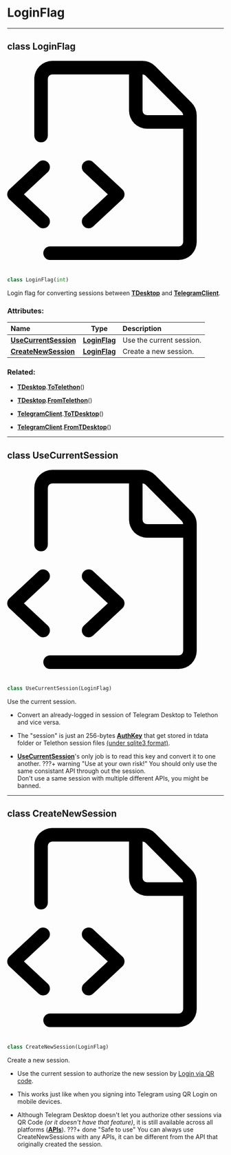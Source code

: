 <!-- vim: syntax=Markdown -->

# LoginFlag

<a id="api.LoginFlag"></a>


---
## <span class="highlight"><span class="k">class </span></span><span class="highlight"><span class="nc">LoginFlag</span></span><a class="source-link" href="https://github.com/thedemons/opentele/blob/b22d104045de8eccee1f3c09b30a741f4b867a80/src/api.py#L620" title="Source"><span class="twemoji"><svg xmlns="http://www.w3.org/2000/svg" viewBox="0 0 24 24"><path fill-rule="evenodd" d="M3 3a2 2 0 0 1 2-2h9.982a2 2 0 0 1 1.414.586l4.018 4.018A2 2 0 0 1 21 7.018V21a2 2 0 0 1-2 2H4.75a.75.75 0 0 1 0-1.5H19a.5.5 0 0 0 .5-.5V8.5h-4a2 2 0 0 1-2-2v-4H5a.5.5 0 0 0-.5.5v6.25a.75.75 0 0 1-1.5 0V3zm12-.5v4a.5.5 0 0 0 .5.5h4a.5.5 0 0 0-.146-.336l-4.018-4.018A.5.5 0 0 0 15 2.5z"></path><path d="M4.53 12.24a.75.75 0 0 1-.039 1.06l-2.639 2.45 2.64 2.45a.75.75 0 1 1-1.022 1.1l-3.23-3a.75.75 0 0 1 0-1.1l3.23-3a.75.75 0 0 1 1.06.04zm3.979 1.06a.75.75 0 1 1 1.02-1.1l3.231 3a.75.75 0 0 1 0 1.1l-3.23 3a.75.75 0 1 1-1.021-1.1l2.639-2.45-2.64-2.45z"></path></svg></span></a>

```python
class LoginFlag(int)
```

Login flag for converting sessions between <a class="codehl codehl_obj" href="../../telegram-desktop/tdesktop#td.tdesktop.TDesktop"><b>TDesktop</b></a> and <a class="codehl codehl_obj" href="../../telethon/telegramclient#tl.telethon.TelegramClient"><b>TelegramClient</b></a>.<br>
<h3>Attributes:</h3>

| Name | Type | Description |
| :--- | :--: | :---------- |
| <a class="codehl codehl_obj" href="#api.UseCurrentSession"><b>UseCurrentSession</b></a> | <a class="codehl codehl_obj" href="#api.LoginFlag"><b>LoginFlag</b></a> | Use the current session. |
| <a class="codehl codehl_obj" href="#api.CreateNewSession"><b>CreateNewSession</b></a> | <a class="codehl codehl_obj" href="#api.LoginFlag"><b>LoginFlag</b></a> | Create a new session. |

<h3>Related:</h3>


- <a class="codehl codehl_obj" href="../../telegram-desktop/tdesktop#td.tdesktop.TDesktop"><b>TDesktop</b></a><span class="highlight"><span class="o">.</span></span><a class="codehl codehl_function" href="../../telegram-desktop/tdesktop#td.tdesktop.TDesktop.ToTelethon"><b>ToTelethon</b></a><span class="highlight"><span class="o">(</span></span><span class="highlight"><span class="p">)</span></span>

- <a class="codehl codehl_obj" href="../../telegram-desktop/tdesktop#td.tdesktop.TDesktop"><b>TDesktop</b></a><span class="highlight"><span class="o">.</span></span><a class="codehl codehl_function" href="../../telegram-desktop/tdesktop#td.tdesktop.TDesktop.FromTelethon"><b>FromTelethon</b></a><span class="highlight"><span class="o">(</span></span><span class="highlight"><span class="p">)</span></span>

- <a class="codehl codehl_obj" href="../../telethon/telegramclient#tl.telethon.TelegramClient"><b>TelegramClient</b></a><span class="highlight"><span class="o">.</span></span><a class="codehl codehl_function" href="../../telethon/telegramclient#tl.telethon.TelegramClient.ToTDesktop"><b>ToTDesktop</b></a><span class="highlight"><span class="o">(</span></span><span class="highlight"><span class="p">)</span></span>

- <a class="codehl codehl_obj" href="../../telethon/telegramclient#tl.telethon.TelegramClient"><b>TelegramClient</b></a><span class="highlight"><span class="o">.</span></span><a class="codehl codehl_function" href="../../telethon/telegramclient#tl.telethon.TelegramClient.FromTDesktop"><b>FromTDesktop</b></a><span class="highlight"><span class="o">(</span></span><span class="highlight"><span class="p">)</span></span>



<a id="api.UseCurrentSession"></a>


---
## <span class="highlight"><span class="k">class </span></span><span class="highlight"><span class="nc">UseCurrentSession</span></span><a class="source-link" href="https://github.com/thedemons/opentele/blob/b22d104045de8eccee1f3c09b30a741f4b867a80/src/api.py#L637" title="Source"><span class="twemoji"><svg xmlns="http://www.w3.org/2000/svg" viewBox="0 0 24 24"><path fill-rule="evenodd" d="M3 3a2 2 0 0 1 2-2h9.982a2 2 0 0 1 1.414.586l4.018 4.018A2 2 0 0 1 21 7.018V21a2 2 0 0 1-2 2H4.75a.75.75 0 0 1 0-1.5H19a.5.5 0 0 0 .5-.5V8.5h-4a2 2 0 0 1-2-2v-4H5a.5.5 0 0 0-.5.5v6.25a.75.75 0 0 1-1.5 0V3zm12-.5v4a.5.5 0 0 0 .5.5h4a.5.5 0 0 0-.146-.336l-4.018-4.018A.5.5 0 0 0 15 2.5z"></path><path d="M4.53 12.24a.75.75 0 0 1-.039 1.06l-2.639 2.45 2.64 2.45a.75.75 0 1 1-1.022 1.1l-3.23-3a.75.75 0 0 1 0-1.1l3.23-3a.75.75 0 0 1 1.06.04zm3.979 1.06a.75.75 0 1 1 1.02-1.1l3.231 3a.75.75 0 0 1 0 1.1l-3.23 3a.75.75 0 1 1-1.021-1.1l2.639-2.45-2.64-2.45z"></path></svg></span></a>

```python
class UseCurrentSession(LoginFlag)
```

Use the current session.<br>

- Convert an already-logged in session of <span class="highlight"><span class="n">Telegram</span></span> <span class="highlight"><span class="n">Desktop</span></span> to <span class="highlight"><span class="n">Telethon</span></span> and vice versa.

- The "session" is just an 256-bytes <a class="codehl codehl_obj" href="../../telegram-desktop/authkey#td.auth.AuthKey"><b>AuthKey</b></a> that get stored in <span class="highlight"><span class="n">tdata</span></span> <span class="highlight"><span class="n">folder</span></span> or Telethon <span class="highlight"><span class="n">session</span></span> <span class="highlight"><span class="n">files</span></span> [(under sqlite3 format)](https://docs.telethon.dev/en/latest/concepts/sessions.html?highlight=sqlite3#what-are-sessions).

- <a class="codehl codehl_obj" href="#api.UseCurrentSession"><b>UseCurrentSession</b></a>'s only job is to read this key and convert it to one another.
???+ warning "Use at your own risk!"
    You should only use the same consistant API through out the session.<br/>
    Don't use a same session with multiple different APIs, you might be banned.



<a id="api.CreateNewSession"></a>


---
## <span class="highlight"><span class="k">class </span></span><span class="highlight"><span class="nc">CreateNewSession</span></span><a class="source-link" href="https://github.com/thedemons/opentele/blob/b22d104045de8eccee1f3c09b30a741f4b867a80/src/api.py#L653" title="Source"><span class="twemoji"><svg xmlns="http://www.w3.org/2000/svg" viewBox="0 0 24 24"><path fill-rule="evenodd" d="M3 3a2 2 0 0 1 2-2h9.982a2 2 0 0 1 1.414.586l4.018 4.018A2 2 0 0 1 21 7.018V21a2 2 0 0 1-2 2H4.75a.75.75 0 0 1 0-1.5H19a.5.5 0 0 0 .5-.5V8.5h-4a2 2 0 0 1-2-2v-4H5a.5.5 0 0 0-.5.5v6.25a.75.75 0 0 1-1.5 0V3zm12-.5v4a.5.5 0 0 0 .5.5h4a.5.5 0 0 0-.146-.336l-4.018-4.018A.5.5 0 0 0 15 2.5z"></path><path d="M4.53 12.24a.75.75 0 0 1-.039 1.06l-2.639 2.45 2.64 2.45a.75.75 0 1 1-1.022 1.1l-3.23-3a.75.75 0 0 1 0-1.1l3.23-3a.75.75 0 0 1 1.06.04zm3.979 1.06a.75.75 0 1 1 1.02-1.1l3.231 3a.75.75 0 0 1 0 1.1l-3.23 3a.75.75 0 1 1-1.021-1.1l2.639-2.45-2.64-2.45z"></path></svg></span></a>

```python
class CreateNewSession(LoginFlag)
```

Create a new session.<br>

- Use the <span class="highlight"><span class="n">current</span></span> <span class="highlight"><span class="n">session</span></span> to authorize the <span class="highlight"><span class="n">new</span></span> <span class="highlight"><span class="n">session</span></span> by [Login via QR code](https://core.telegram.org/api/qr-login).

- This works just like when you signing into <span class="highlight"><span class="n">Telegram</span></span> using <span class="highlight"><span class="n">QR</span></span> <span class="highlight"><span class="n">Login</span></span> on mobile devices.

- Although <span class="highlight"><span class="n">Telegram</span></span> <span class="highlight"><span class="n">Desktop</span></span> doesn't let you authorize other sessions via <span class="highlight"><span class="n">QR</span></span> <span class="highlight"><span class="n">Code</span></span> *(or it doesn't have that feature)*, it is still available across all platforms <span class="highlight"><span class="p">(</span></span><a class="codehl codehl_obj" href="../api#api.API"><b>APIs</b></a><span class="highlight"><span class="p">)</span></span>.
???+ done "Safe to use"
    You can always use <span class="highlight"><span class="n">CreateNewSessions</span></span> with any APIs, it can be different from the API that originally created the session.



